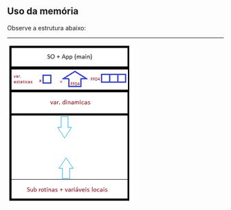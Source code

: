 ## Uso da memória
Observe a estrutura abaixo:

----
<img src= "https://raw.githubusercontent.com/clcmoliveira/clcmoliveira.github.io/9399ae3b275e4ec785fae9f436b2ce4b2359217c/assets/images/Uso%20da%20Memoria.png">
